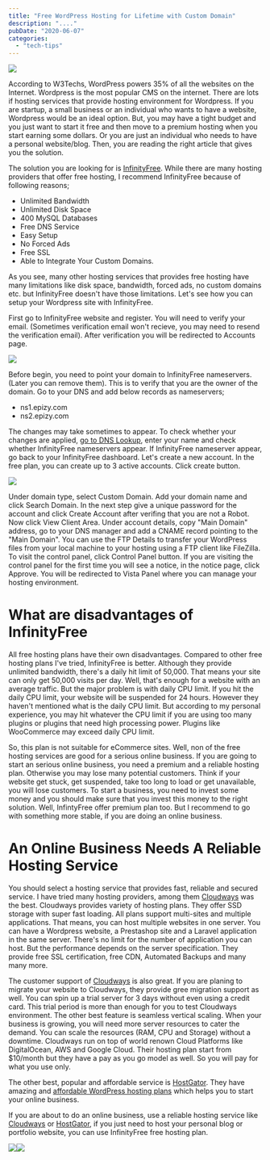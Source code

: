 ```yaml
---
title: "Free WordPress Hosting for Lifetime with Custom Domain"
description: "...."
pubDate: "2020-06-07"
categories: 
  - "tech-tips"
---
```


  

[![](/images/infinityfree.PNG)](https://1.bp.blogspot.com/-gOIMHlfQqeM/Xt08hezxEvI/AAAAAAAALt4/UacjslFhpLouFBTrEYWVcU559V3kWL6iwCK4BGAsYHg/s1350/infinityfree.PNG)

According to W3Techs, WordPress powers 35% of all the websites on the Internet. Wordpress is the most popular CMS on the internet. There are lots if hosting services that provide hosting environment for Wordpress. If you are startup, a small business or an individual who wants to have a website, Wordpress would be an ideal option. But, you may have a tight budget and you just want to start it free and then move to a premium hosting when you start earning some dollars. Or you are just an individual who needs to have a personal website/blog. Then, you are reading the right article that gives you the solution.

  

The solution you are looking for is [InfinityFree](https://app.infinityfree.net/). While there are many hosting providers that offer free hosting, I recommend InfinityFree because of following reasons;

- Unlimited Bandwidth
- Unlimited Disk Space
- 400 MySQL Databases
- Free DNS Service
- Easy Setup
- No Forced Ads
- Free SSL
- Able to Integrate Your Custom Domains.

As you see, many other hosting services that provides free hosting have many limitations like disk space, bandwidth, forced ads, no custom domains etc. but InfinityFree doesn't have those limitations. Let's see how you can setup your Wordpress site with InfinityFree.

  

First go to InfinityFree website and register. You will need to verify your email. (Sometimes verification email won't recieve, you may need to resend the verification email). After verification you will be redirected to Accounts page. 

  

[![](/images/infinityfree2.PNG)](https://1.bp.blogspot.com/-Jm_LaZYxvb0/Xt09MczFNZI/AAAAAAAALuM/GMD0lY5_rokwpADXYOABAwfTT-fLhmEzwCK4BGAsYHg/s1242/infinityfree2.PNG)

  

Before begin, you need to point your domain to InfinityFree nameservers. (Later you can remove them). This is to verify that you are the owner of the domain. Go to your DNS and add below records as nameservers;

- ns1.epizy.com
- ns2.epizy.com

The changes may take sometimes to appear. To check whether your changes are applied, [go to DNS Lookup](https://mxtoolbox.com/dnscheck.aspx), enter your name and check whether InfinityFree nameservers appear. If InfinityFree nameserver appear, go back to your InfinityFree dashboard. Let's create a new account. In the free plan, you can create up to 3 active accounts. Click create button. 

  

[![](/images/infinityfree3.PNG)](https://1.bp.blogspot.com/-wLMe5tIKEMM/Xt1CsiE1pOI/AAAAAAAALus/2FEwU2wYMNsP-kP_tmfh-xfPdnCP2lXYwCK4BGAsYHg/s1230/infinityfree3.PNG)

  

Under domain type, select Custom Domain. Add your domain name and click Search Domain. In the next step give a unique password for the account and click Create Account after verifing that you are not a Robot. Now click View Client Area. Under account details, copy "Main Domain" address, go to your DNS manager and add a CNAME record pointing to the "Main Domain". You can use the FTP Details to transfer your WordPress files from your local machine to your hosting using a FTP client like FileZilla. To visit the control panel, click Control Panel button. If you are visiting the control panel for the first time you will see a notice, in the notice page, click Approve. You will be redirected to Vista Panel where you can manage your hosting environment.

  

# What are disadvantages of InfinityFree

All free hosting plans have their own disadvantages. Compared to other free hosting plans I've tried, InfinityFree is better. Although they provide unlimited bandwidth, there's a daily hit limit of 50,000. That means your site can only get 50,000 visits per day. Well, that's enough for a website with an average traffic. But the major problem is with daily CPU limit. If you hit the daily CPU limit, your website will be suspended for 24 hours. However they haven't mentioned what is the daily CPU limit. But according to my personal experience, you may hit whatever the CPU limit if you are using too many plugins or plugins that need high processing power. Plugins like WooCommerce may exceed daily CPU limit.

  

So, this plan is not suitable for eCommerce sites. Well, non of the free hosting services are good for a serious online business. If you are going to start an serious online business, you need a premium and a reliable hosting plan. Otherwise you may lose many potential customers. Think if your website get stuck, get suspended, take too long to load or get unavailable, you will lose customers. To start a business, you need to invest some money and you should make sure that you invest this money to the right solution. Well, InfintyFree offer premium plan too. But I recommend to go with something more stable, if you are doing an online business.

  

# An Online Business Needs A Reliable Hosting Service

You should select a hosting service that provides fast, reliable and secured service. I have tried many hosting providers, among them [Cloudways](https://www.cloudways.com/en/?id=621558) was the best. Cloudways provides variety of hosting plans. They offer SSD storage with super fast loading. All plans support multi-sites and multiple applications. That means, you can host multiple websites in one server. You can have a Wordpress website, a Prestashop site and a Laravel application in the same server. There's no limit for the number of application you can host. But the performance depends on the server specification. They provide free SSL certification, free CDN, Automated Backups and many many more.

  

The customer support of [Cloudways](https://www.cloudways.com/en/?id=621558) is also great. If you are planing to migrate your website to Cloudways, they provide gree migration support as well. You can spin up a trial server for 3 days without even using a credit card. This trial period is more than enough for you to test Cloudways environment. The other best feature is seamless vertical scaling. When your business is growing, you will need more server resources to cater the demand. You can scale the resources (RAM, CPU and Storage) without a downtime. Cloudways run on top of world renown Cloud Platforms like DigitalOcean, AWS and Google Cloud. Their hosting plan start from $10/month but they have a pay as you go model as well. So you will pay for what you use only.

  

The other best, popular and affordable service is [HostGator](https://partners.hostgator.com/c/2339766/343233/3094). They have amazing and [affordable WordPress hosting plans](https://partners.hostgator.com/c/2339766/201092/3094) which helps you to start your online business.

  

If you are about to do an online business, use a reliable hosting service like [Cloudways](https://www.cloudways.com/en/?id=621558) or [HostGator](https://partners.hostgator.com/c/2339766/343233/3094), if you just need to host your personal blog or portfolio website, you can use InfinityFree free hosting plan.

  

  

[![](http://a.impactradius-go.com/display-ad/3094-191553)](https://partners.hostgator.com/c/2339766/191553/3094)![](http://partners.hostgator.com/i/2339766/191553/3094)
